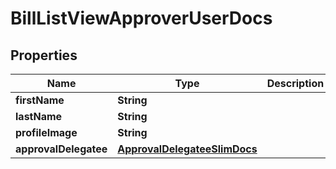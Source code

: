 

# BillListViewApproverUserDocs


## Properties

| Name | Type | Description | Notes |
|------------ | ------------- | ------------- | -------------|
|**firstName** | **String** |  |  [optional] |
|**lastName** | **String** |  |  [optional] |
|**profileImage** | **String** |  |  [optional] |
|**approvalDelegatee** | [**ApprovalDelegateeSlimDocs**](ApprovalDelegateeSlimDocs.md) |  |  |



